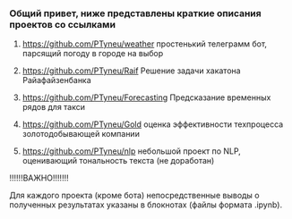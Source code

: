 ### Общий привет, ниже представлены краткие описания проектов со ссылками

1) https://github.com/PTyneu/weather простенький телеграмм бот, парсящий погоду в городе на выбор

2) https://github.com/PTyneu/Raif Решение задачи хакатона Райaфайзенбанка

3) https://github.com/PTyneu/Forecasting Предсказание временных рядов для такси

4) https://github.com/PTyneu/Gold оценка эффективности техпроцесса золотодобывающей компании

5) https://github.com/PTyneu/nlp небольшой проект по NLP, оценивающий тональность текста (не доработан) 

!!!!!!ВАЖНО!!!!!!!

Для каждого проекта (кроме бота) непосредственные выводы о полученных результатах указаны в блокнотах (файлы формата .ipynb).
